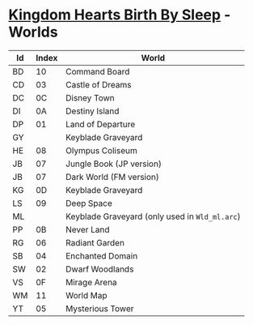 # [Kingdom Hearts Birth By Sleep](index.md) - Worlds

|Id|Index|World
|--|-----|--
|BD|10   |Command Board
|CD|03   |Castle of Dreams
|DC|0C   |Disney Town
|DI|0A   |Destiny Island
|DP|01   |Land of Departure
|GY|     |Keyblade Graveyard
|HE|08   |Olympus Coliseum
|JB|07   |Jungle Book (JP version)
|JB|07   |Dark World (FM version)
|KG|0D   |Keyblade Graveyard
|LS|09   |Deep Space
|ML|     |Keyblade Graveyard (only used in `Wld_ml.arc`)
|PP|0B   |Never Land
|RG|06   |Radiant Garden
|SB|04   |Enchanted Domain
|SW|02   |Dwarf Woodlands
|VS|0F   |Mirage Arena
|WM|11   |World Map
|YT|05   |Mysterious Tower